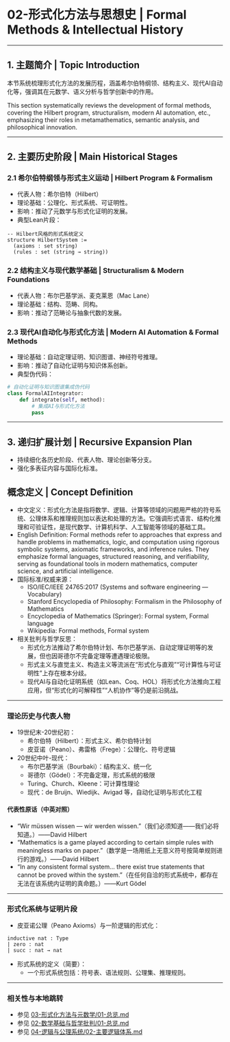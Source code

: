 # 02-形式化方法与思想史 | Formal Methods & Intellectual History

---

## 1. 主题简介 | Topic Introduction

本节系统梳理形式化方法的发展历程，涵盖希尔伯特纲领、结构主义、现代AI自动化等，强调其在元数学、语义分析与哲学创新中的作用。

This section systematically reviews the development of formal methods, covering the Hilbert program, structuralism, modern AI automation, etc., emphasizing their roles in metamathematics, semantic analysis, and philosophical innovation.

---

## 2. 主要历史阶段 | Main Historical Stages

### 2.1 希尔伯特纲领与形式主义运动 | Hilbert Program & Formalism

- 代表人物：希尔伯特（Hilbert）
- 理论基础：公理化、形式系统、可证明性。
- 影响：推动了元数学与形式化证明的发展。
- 典型Lean片段：

```lean
-- Hilbert风格的形式系统定义
structure HilbertSystem :=
  (axioms : set string)
  (rules : set (string → string))
```

### 2.2 结构主义与现代数学基础 | Structuralism & Modern Foundations

- 代表人物：布尔巴基学派、麦克莱恩（Mac Lane）
- 理论基础：结构、范畴、同构。
- 影响：推动了范畴论与抽象代数的发展。

### 2.3 现代AI自动化与形式化方法 | Modern AI Automation & Formal Methods

- 理论基础：自动定理证明、知识图谱、神经符号推理。
- 影响：推动了自动化证明与知识体系创新。
- 典型伪代码：

```python
# 自动化证明与知识图谱集成伪代码
class FormalAIIntegrator:
    def integrate(self, method):
        # 集成AI与形式化方法
        pass
```

---

## 3. 递归扩展计划 | Recursive Expansion Plan

- 持续细化各历史阶段、代表人物、理论创新等分支。
- 强化多表征内容与国际化标准。

## 概念定义 | Concept Definition

- 中文定义：形式化方法是指将数学、逻辑、计算等领域的问题用严格的符号系统、公理体系和推理规则加以表达和处理的方法。它强调形式语言、结构化推理和可验证性，是现代数学、计算机科学、人工智能等领域的基础工具。
- English Definition: Formal methods refer to approaches that express and handle problems in mathematics, logic, and computation using rigorous symbolic systems, axiomatic frameworks, and inference rules. They emphasize formal languages, structured reasoning, and verifiability, serving as foundational tools in modern mathematics, computer science, and artificial intelligence.
- 国际标准/权威来源：
  - ISO/IEC/IEEE 24765:2017 (Systems and software engineering — Vocabulary)
  - Stanford Encyclopedia of Philosophy: Formalism in the Philosophy of Mathematics
  - Encyclopedia of Mathematics (Springer): Formal system, Formal language
  - Wikipedia: Formal methods, Formal system
- 相关批判与哲学反思：
  - 形式化方法推动了希尔伯特计划、布尔巴基学派、自动定理证明等的发展，但也因哥德尔不完备定理等遭遇理论极限。
  - 形式主义与直觉主义、构造主义等流派在“形式化与直观”“可计算性与可证明性”上存在根本分歧。
  - 现代AI与自动化证明系统（如Lean、Coq、HOL）将形式化方法推向工程应用，但“形式化的可解释性”“人机协作”等仍是前沿挑战。

---

### 理论历史与代表人物

- 19世纪末-20世纪初：
  - 希尔伯特（Hilbert）：形式主义、希尔伯特计划
  - 皮亚诺（Peano）、弗雷格（Frege）：公理化、符号逻辑
- 20世纪中叶-现代：
  - 布尔巴基学派（Bourbaki）：结构主义、统一化
  - 哥德尔（Gödel）：不完备定理，形式系统的极限
  - Turing、Church、Kleene：可计算性理论
  - 现代：de Bruijn、Wiedijk、Avigad 等，自动化证明与形式化工程

#### 代表性原话（中英对照）

- “Wir müssen wissen — wir werden wissen.”（我们必须知道——我们必将知道。）——David Hilbert
- “Mathematics is a game played according to certain simple rules with meaningless marks on paper.”（数学是一场用纸上无意义符号按简单规则进行的游戏。）——David Hilbert
- “In any consistent formal system... there exist true statements that cannot be proved within the system.”（在任何自洽的形式系统中，都存在无法在该系统内证明的真命题。）——Kurt Gödel

---

### 形式化系统与证明片段

- 皮亚诺公理（Peano Axioms）与一阶逻辑的形式化：

```lean
inductive nat : Type
| zero : nat
| succ : nat → nat
```

- 形式系统的定义（简要）：
  - 一个形式系统包括：符号表、语法规则、公理集、推理规则。

---

### 相关性与本地跳转

- 参见 [03-形式化方法与元数学/01-总览.md](./01-总览.md)
- 参见 [02-数学基础与哲学批判/01-总览.md](../02-数学基础与哲学批判/01-总览.md)
- 参见 [04-逻辑与公理系统/02-主要逻辑体系.md](../04-逻辑与公理系统/02-主要逻辑体系.md)
